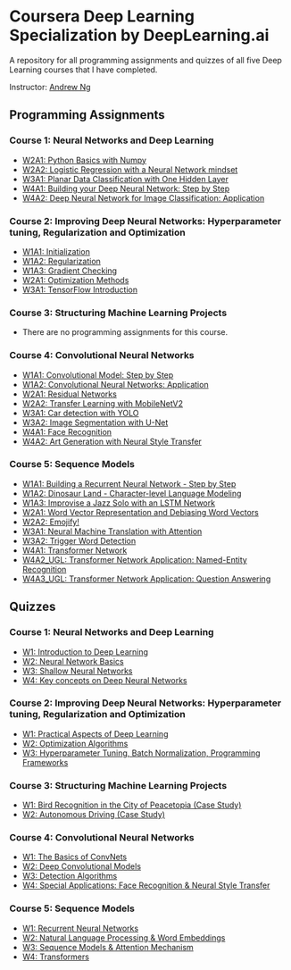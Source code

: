 # Coursera Deep Learning Specialization by DeepLearning.ai
A repository for all programming assignments and quizzes of all five Deep Learning courses that I have completed.

Instructor: [Andrew Ng](http://www.andrewng.org/)

## Programming Assignments

### Course 1: Neural Networks and Deep Learning

- [W2A1: Python Basics with Numpy](https://github.com/dazzabaijan/Deep_Learning_Specialization_Coursera/blob/main/Course_1_Neural_Networks_and_Deep_Learning/Week%202/Python%20Basics%20with%20Numpy/Python_Basics_With_Numpy_v3a.ipynb)
- [W2A2: Logistic Regression with a Neural Network mindset](https://github.com/dazzabaijan/Deep_Learning_Specialization_Coursera/blob/main/Course_1_Neural_Networks_and_Deep_Learning/Week%202/Logistic%20Regression%20as%20a%20Neural%20Network/Logistic_Regression_with_a_Neural_Network_mindset_v6a.ipynb)
- [W3A1: Planar Data Classification with One Hidden Layer](https://github.com/dazzabaijan/Deep_Learning_Specialization_Coursera/blob/main/Course_1_Neural_Networks_and_Deep_Learning/Week%203/Planar%20data%20classification%20with%20one%20hidden%20layer/Planar_data_classification_with_onehidden_layer_v6c.ipynb)
- [W4A1: Building your Deep Neural Network: Step by Step](https://github.com/dazzabaijan/Deep_Learning_Specialization_Coursera/blob/main/Course_1_Neural_Networks_and_Deep_Learning/Week%204/Building%20your%20Deep%20Neural%20Network%20-%20Step%20by%20Step/Building_your_Deep_Neural_Network_Step_by_Step_v8a.ipynb)
- [W4A2: Deep Neural Network for Image Classification: Application](https://github.com/dazzabaijan/Deep_Learning_Specialization_Coursera/blob/main/Course_1_Neural_Networks_and_Deep_Learning/Week%204/Deep%20Neural%20Network%20Application_%20Image%20Classification/Deep%20Neural%20Network%20-%20Application%20v8.ipynb)

### Course 2: Improving Deep Neural Networks: Hyperparameter tuning, Regularization and Optimization

- [W1A1: Initialization](https://github.com/dazzabaijan/Deep_Learning_Specialization_Coursera/blob/main/Course_2_Improving_Deep_Neural_Networks/W1/W1A1/Initialization.ipynb)
- [W1A2: Regularization](https://github.com/dazzabaijan/Deep_Learning_Specialization_Coursera/blob/main/Course_2_Improving_Deep_Neural_Networks/W1/W1A2/Regularization.ipynb)
- [W1A3: Gradient Checking](https://github.com/dazzabaijan/Deep_Learning_Specialization_Coursera/blob/main/Course_2_Improving_Deep_Neural_Networks/W1/W1A3/Gradient_Checking.ipynb)
- [W2A1: Optimization Methods](https://github.com/dazzabaijan/Deep_Learning_Specialization_Coursera/blob/main/Course_2_Improving_Deep_Neural_Networks/W2A1/Optimization_methods.ipynb)
- [W3A1: TensorFlow Introduction](https://github.com/dazzabaijan/Deep_Learning_Specialization_Coursera/blob/main/Course_2_Improving_Deep_Neural_Networks/W3A1/Tensorflow_introduction.ipynb)

### Course 3: Structuring Machine Learning Projects

  - There are no programming assignments for this course.
  
### Course 4: Convolutional Neural Networks

- [W1A1: Convolutional Model: Step by Step](https://github.com/dazzabaijan/Deep_Learning_Specialization_Coursera/blob/main/Course_4_Convolutional_Neural_Networks/W1/W1A1/Convolution_model_Step_by_Step_v1.ipynb)
- [W1A2: Convolutional Neural Networks: Application](https://github.com/dazzabaijan/Deep_Learning_Specialization_Coursera/blob/main/Course_4_Convolutional_Neural_Networks/W1/W1A2/Convolution_model_Application.ipynb)
- [W2A1: Residual Networks](https://github.com/dazzabaijan/Deep_Learning_Specialization_Coursera/blob/main/Course_4_Convolutional_Neural_Networks/W2/W2A1/Residual_Networks.ipynb)
- [W2A2: Transfer Learning with MobileNetV2](https://github.com/dazzabaijan/Deep_Learning_Specialization_Coursera/blob/main/Course_4_Convolutional_Neural_Networks/W2/W2A2/Transfer_learning_with_MobileNet_v1.ipynb)
- [W3A1: Car detection with YOLO](https://github.com/dazzabaijan/Deep_Learning_Specialization_Coursera/blob/main/Course_4_Convolutional_Neural_Networks/W3/W3A1/Autonomous_driving_application_Car_detection.ipynb)
- [W3A2: Image Segmentation with U-Net](https://github.com/dazzabaijan/Deep_Learning_Specialization_Coursera/blob/main/Course_4_Convolutional_Neural_Networks/W3/W3A2/Image_segmentation_Unet_v2.ipynb)
- [W4A1: Face Recognition](https://github.com/dazzabaijan/Deep_Learning_Specialization_Coursera/blob/main/Course_4_Convolutional_Neural_Networks/W4/W4A1/Face_Recognition.ipynb)
- [W4A2: Art Generation with Neural Style Transfer](https://github.com/dazzabaijan/Deep_Learning_Specialization_Coursera/blob/main/Course_4_Convolutional_Neural_Networks/W4/W4A2/Art_Generation_with_Neural_Style_Transfer.ipynb)
  
### Course 5: Sequence Models

- [W1A1: Building a Recurrent Neural Network - Step by Step](https://github.com/dazzabaijan/Deep_Learning_Specialization_Coursera/blob/main/Course_5_Sequence_Models/W1/W1A1/Building_a_Recurrent_Neural_Network_Step_by_Step.ipynb)
- [W1A2: Dinosaur Land - Character-level Language Modeling](https://github.com/dazzabaijan/Deep_Learning_Specialization_Coursera/blob/main/Course_5_Sequence_Models/W1/W1A2/Dinosaurus_Island_Character_level_language_model.ipynb)
- [W1A3: Improvise a Jazz Solo with an LSTM Network](https://github.com/dazzabaijan/Deep_Learning_Specialization_Coursera/blob/main/Course_5_Sequence_Models/W1/W1A3/Improvise_a_Jazz_Solo_with_an_LSTM_Network_v4.ipynb)  
- [W2A1: Word Vector Representation and Debiasing Word Vectors](https://github.com/dazzabaijan/Deep_Learning_Specialization_Coursera/blob/main/Course_5_Sequence_Models/W2/W2A1/Operations_on_word_vectors_v2a.ipynb)  
- [W2A2: Emojify!](https://github.com/dazzabaijan/Deep_Learning_Specialization_Coursera/blob/main/Course_5_Sequence_Models/W2/W2A2/Emoji_v3a.ipynb)  
- [W3A1: Neural Machine Translation with Attention](https://github.com/dazzabaijan/Deep_Learning_Specialization_Coursera/blob/main/Course_5_Sequence_Models/W3/W3A1/Neural_machine_translation_with_attention_v4a.ipynb)  
- [W3A2: Trigger Word Detection](https://github.com/dazzabaijan/Deep_Learning_Specialization_Coursera/blob/main/Course_5_Sequence_Models/W3/W3A2/Trigger_word_detection_v2a.ipynb)
- [W4A1: Transformer Network](https://github.com/dazzabaijan/Deep_Learning_Specialization_Coursera/blob/main/Course_5_Sequence_Models/W4/W4A1/C5_W4_A1_Transformer_Subclass_v1.ipynb)
- [W4A2_UGL: Transformer Network Application: Named-Entity Recognition](https://github.com/dazzabaijan/Deep_Learning_Specialization_Coursera/blob/main/Course_5_Sequence_Models/W4/W4A2_UGL/Transformer_application_Named_Entity_Recognition.ipynb)
- [W4A3_UGL: Transformer Network Application: Question Answering](https://github.com/dazzabaijan/Deep_Learning_Specialization_Coursera/blob/main/Course_5_Sequence_Models/W4/W4A3_UGL/QA_dataset.ipynb)

## Quizzes

### Course 1: Neural Networks and Deep Learning

- [W1: Introduction to Deep Learning](https://github.com/dazzabaijan/Deep_Learning_Specialization_Coursera/blob/main/Course_1_Neural_Networks_and_Deep_Learning/Week%201/Introduction%20to%20deep%20learning%20_%20Coursera.pdf)
- [W2: Neural Network Basics](https://github.com/dazzabaijan/Deep_Learning_Specialization_Coursera/blob/main/Course_1_Neural_Networks_and_Deep_Learning/Week%202/Neural%20Network%20Basics%20_%20Coursera.pdf)
- [W3: Shallow Neural Networks](https://github.com/dazzabaijan/Deep_Learning_Specialization_Coursera/blob/main/Course_1_Neural_Networks_and_Deep_Learning/Week%203/Shallow%20Neural%20Networks%20_%20Coursera.pdf)
- [W4: Key concepts on Deep Neural Networks](https://github.com/dazzabaijan/Deep_Learning_Specialization_Coursera/blob/main/Course_1_Neural_Networks_and_Deep_Learning/Week%204/Key%20concepts%20on%20Deep%20Neural%20Networks%20_%20Coursera.pdf)

### Course 2: Improving Deep Neural Networks: Hyperparameter tuning, Regularization and Optimization

- [W1: Practical Aspects of Deep Learning](https://github.com/dazzabaijan/Deep_Learning_Specialization_Coursera/blob/main/Course_2_Improving_Deep_Neural_Networks/W1/Practical%20aspects%20of%20Deep%20Learning%20_%20Coursera.pdf)
- [W2: Optimization Algorithms](https://github.com/dazzabaijan/Deep_Learning_Specialization_Coursera/blob/main/Course_2_Improving_Deep_Neural_Networks/W2A1/Optimization%20Algorithms%20_%20Coursera.pdf)
- [W3: Hyperparameter Tuning, Batch Normalization, Programming Frameworks](https://github.com/dazzabaijan/Deep_Learning_Specialization_Coursera/blob/main/Course_2_Improving_Deep_Neural_Networks/W3A1/Hyperparameter%20tuning%2C%20Batch%20Normalization%2C%20Programming%20Frameworks%20_%20Coursera.pdf)

### Course 3: Structuring Machine Learning Projects

- [W1: Bird Recognition in the City of Peacetopia (Case Study)](https://github.com/dazzabaijan/Deep_Learning_Specialization_Coursera/blob/main/Course_3_Structuring_Machine_Learning_Projects/Bird%20Recognition%20in%20the%20City%20of%20Peacetopia%20(Case%20Study)%20_%20Coursera.pdf)
- [W2: Autonomous Driving (Case Study)](https://github.com/dazzabaijan/Deep_Learning_Specialization_Coursera/blob/main/Course_3_Structuring_Machine_Learning_Projects/Autonomous%20Driving%20(Case%20Study)%20_%20Coursera.pdf)

### Course 4: Convolutional Neural Networks

- [W1: The Basics of ConvNets](https://github.com/dazzabaijan/Deep_Learning_Specialization_Coursera/blob/main/Course_4_Convolutional_Neural_Networks/W1/The%20Basics%20of%20ConvNets%20_%20Coursera.pdf)
- [W2: Deep Convolutional Models](https://github.com/dazzabaijan/Deep_Learning_Specialization_Coursera/blob/main/Course_4_Convolutional_Neural_Networks/W2/Deep%20Convolutional%20Models%20_%20Coursera.pdf)
- [W3: Detection Algorithms](https://github.com/dazzabaijan/Deep_Learning_Specialization_Coursera/blob/main/Course_4_Convolutional_Neural_Networks/W3/Detection%20Algorithms%20_%20Coursera.pdf)
- [W4: Special Applications: Face Recognition & Neural Style Transfer](https://github.com/dazzabaijan/Deep_Learning_Specialization_Coursera/blob/main/Course_4_Convolutional_Neural_Networks/W4/Special%20Applications_%20Face%20Recognition%20%26%20Neural%20Style%20Transfer%20_%20Coursera.pdf)

### Course 5: Sequence Models

- [W1: Recurrent Neural Networks](https://github.com/dazzabaijan/Deep_Learning_Specialization_Coursera/blob/main/Course_5_Sequence_Models/W1/Recurrent%20Neural%20Networks%20_%20Coursera.pdf)
- [W2: Natural Language Processing & Word Embeddings](https://github.com/dazzabaijan/Deep_Learning_Specialization_Coursera/blob/main/Course_5_Sequence_Models/W2/Natural%20Language%20Processing%20%26%20Word%20Embeddings%20_%20Coursera.pdf)
- [W3: Sequence Models & Attention Mechanism](https://github.com/dazzabaijan/Deep_Learning_Specialization_Coursera/blob/main/Course_5_Sequence_Models/W3/Sequence%20Models%20%26%20Attention%20Mechanism%20_%20Coursera.pdf)
- [W4: Transformers](https://github.com/dazzabaijan/Deep_Learning_Specialization_Coursera/blob/main/Course_5_Sequence_Models/W4/Transformers%20_%20Coursera.pdf)
